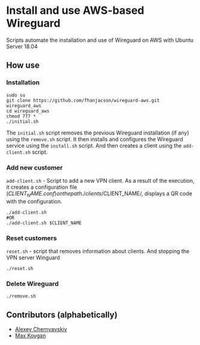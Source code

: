 # Install and use AWS-based Wireguard
Scripts automate the installation and use of Wireguard on AWS with Ubuntu Server 18.04

## How use

### Installation
```
sudo su
git clone https://github.com/fhanjacson/wireguard-aws.git wireguard_aws
cd wireguard_aws
chmod 777 *
./initial.sh
```

The `initial.sh` script removes the previous Wireguard installation (if any) using the `remove.sh` script. It then installs and configures the Wireguard service using the `install.sh` script. And then creates a client using the `add-client.sh` script.

### Add new customer
`add-client.sh` - Script to add a new VPN client. As a result of the execution, it creates a configuration file ($CLIENT_NAME.conf) on the path ./clients/$CLIENT_NAME/, displays a QR code with the configuration.

```
./add-client.sh
#OR
./add-client.sh $CLIENT_NAME
```

### Reset customers
`reset.sh` - script that removes information about clients. And stopping the VPN server Winguard
```
./reset.sh
```

### Delete Wireguard
```
./remove.sh
```
## Contributors  (alphabetically)
- [Alexey Chernyavskiy](https://github.com/alexey-chernyavskiy)
- [Max Kovgan](https://github.com/mvk)
